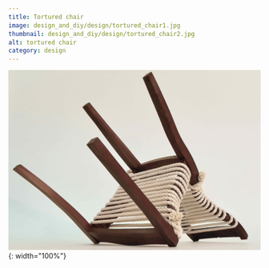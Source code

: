 ```yaml
---
title: Tortured chair
image: design_and_diy/design/tortured_chair1.jpg
thumbnail: design_and_diy/design/tortured_chair2.jpg
alt: tortured chair
category: design
---
```


![rope tied chair](./assets/img/design_and_diy/design/tortured_chair2.jpg){: width="100%"}
